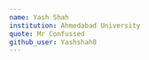 ```yaml
---
name: Yash Shah
institution: Ahmedabad University
quote: Mr Confussed
github_user: Yashshah8
---
```

